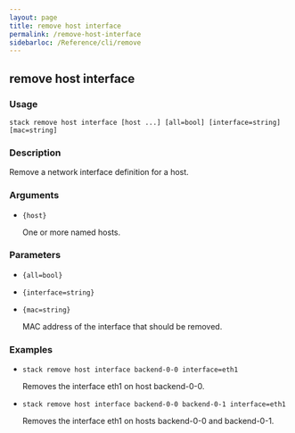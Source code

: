 ```yaml
---
layout: page
title: remove host interface
permalink: /remove-host-interface
sidebarloc: /Reference/cli/remove
---
```


## remove host interface

### Usage

`stack remove host interface [host ...] [all=bool] [interface=string] [mac=string]`

### Description

Remove a network interface definition for a host.

### Arguments

* `{host}`

   One or more named hosts.


### Parameters
* `{all=bool}`
* `{interface=string}`
* `{mac=string}`

   MAC address of the interface that should be removed.

### Examples

* `stack remove host interface backend-0-0 interface=eth1`

   Removes the interface eth1 on host backend-0-0.

* `stack remove host interface backend-0-0 backend-0-1 interface=eth1`

   Removes the interface eth1 on hosts backend-0-0 and backend-0-1.



